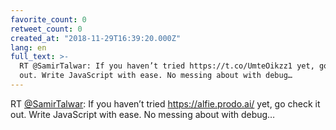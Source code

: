 ```yaml
---
favorite_count: 0
retweet_count: 0
created_at: "2018-11-29T16:39:20.000Z"
lang: en
full_text: >-
  RT @SamirTalwar: If you haven’t tried https://t.co/UmteOikzz1 yet, go check it
  out. Write JavaScript with ease. No messing about with debug…
---
```


RT [@SamirTalwar](https://twitter.com/SamirTalwar): If you haven’t tried
<https://alfie.prodo.ai/> yet, go check it out. Write JavaScript with ease. No
messing about with debug…
